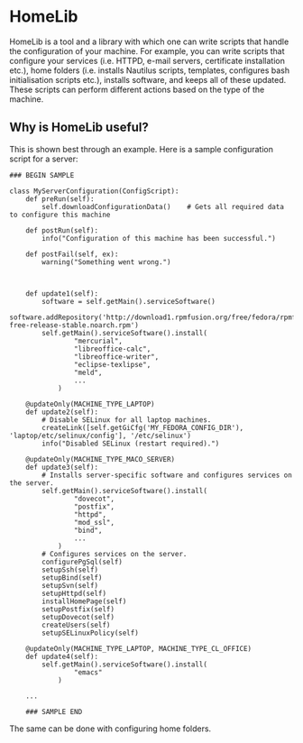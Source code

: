 # HomeLib

HomeLib is a tool and a library with which one can write scripts that handle
the configuration of your machine. For example, you can write scripts that
configure your services (i.e. HTTPD, e-mail servers, certificate installation
etc.), home folders (i.e. installs Nautilus scripts, templates, configures bash
initialisation scripts etc.), installs software, and keeps all of these updated.
These scripts can perform different actions based on the type of the machine.

## Why is HomeLib useful?

This is shown best through an example. Here is a sample configuration script for
a server:

    ### BEGIN SAMPLE

    class MyServerConfiguration(ConfigScript):
        def preRun(self):
            self.downloadConfigurationData()    # Gets all required data to configure this machine

        def postRun(self):
            info("Configuration of this machine has been successful.")

        def postFail(self, ex):
            warning("Something went wrong.")



        def update1(self):
            software = self.getMain().serviceSoftware()
            software.addRepository('http://download1.rpmfusion.org/free/fedora/rpmfusion-free-release-stable.noarch.rpm')
            self.getMain().serviceSoftware().install(
                    "mercurial",
                    "libreoffice-calc",
                    "libreoffice-writer",
                    "eclipse-texlipse",
                    "meld",
                    ...
                )

        @updateOnly(MACHINE_TYPE_LAPTOP)
        def update2(self):
            # Disable SELinux for all laptop machines.
            createLink([self.getGiCfg('MY_FEDORA_CONFIG_DIR'), 'laptop/etc/selinux/config'], '/etc/selinux')
            info("Disabled SELinux (restart required).")

        @updateOnly(MACHINE_TYPE_MACO_SERVER)
        def update3(self):
            # Installs server-specific software and configures services on the server.
            self.getMain().serviceSoftware().install(
                    "dovecot",
                    "postfix",
                    "httpd",
                    "mod_ssl",
                    "bind",
                    ...
                )
            # Configures services on the server.
            configurePgSql(self)
            setupSsh(self)
            setupBind(self)
            setupSvn(self)
            setupHttpd(self)
            installHomePage(self)
            setupPostfix(self)
            setupDovecot(self)
            createUsers(self)
            setupSELinuxPolicy(self)

        @updateOnly(MACHINE_TYPE_LAPTOP, MACHINE_TYPE_CL_OFFICE)
        def update4(self):
            self.getMain().serviceSoftware().install(
                    "emacs"
                )

        ...

        ### SAMPLE END

The same can be done with configuring home folders.
